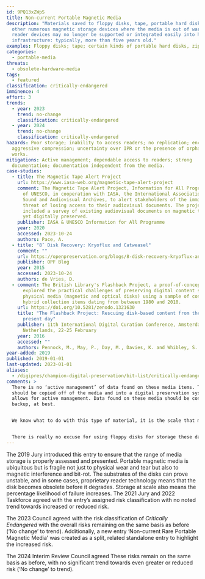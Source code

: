 ```yaml
---
id: 9PQ13xZWpS
title: Non-current Portable Magnetic Media
description: "Materials saved to floppy disks, tape, portable hard disks or
  other numerous magnetic storage devices where the media is out of warranty and
  reader devices may no longer be supported or integrated easily into hardware
  infrastructure: typically, more than five years old."
examples: Floppy disks; tape; certain kinds of portable hard disks, zip drives.
categories:
  - portable-media
threats:
  - obsolete-hardware-media
tags:
  - featured
classification: critically-endangered
imminence: 4
effort: 3
trends:
  - year: 2023
    trend: no-change
    classification: critically-endangered
  - year: 2024
    trend: no-change
    classification: critically-endangered
hazards: Poor storage; inability to access readers; no replication; encryption;
  aggressive compression; uncertainty over IPR or the presence of orphaned
  works.
mitigations: Active management; dependable access to readers; strong
  documentation; documentation independent from the media.
case-studies:
  - title: The Magnetic Tape Alert Project
    url: https://www.iasa-web.org/magnetic-tape-alert-project
    comment: The Magnetic Tape Alert Project, Information for All Programme (IFAP)
      of UNESCO, in cooperation with IASA, the International Association of
      Sound and Audiovisual Archives, to alert stakeholders of the imminent
      threat of losing access to their audiovisual documents. The project
      included a survey of existing audiovisual documents on magnetic tape not
      yet digitally preserved.
    publisher: IASA & UNESCO Information for All Programme
    year: 2020
    accessed: 2023-10-24
    authors: Pace, A.
  - title: "8″ Disk Recovery: Kryoflux and Catweasel"
    comment: ""
    url: https://openpreservation.org/blogs/8-disk-recovery-kryoflux-and-catweasel/
    publisher: OPF Blog
    year: 2015
    accessed: 2023-10-24
    authors: de Vries, D.
  - comment: The British Library's Flashback Project, a proof-of-concept that
      explored the practical challenges of preserving digital content stored on
      physical media (magnetic and optical disks) using a sample of content from
      hybrid collection items dating from between 1980 and 2010.
    url: https://doi.org/10.5281/zenodo.1321630
    title: "The Flashback Project: Rescuing disk-based content from the 1980s to the
      present day"
    publisher: 11th International Digital Curation Conference, Amsterdam,
      Netherlands, 22-25 February
    year: 2016
    accessed: ""
    authors: Pennock, M., May, P., Day, M., Davies, K. and Whibley, S.
year-added: 2019
published: 2019-01-01
last-updated: 2023-01-01
aliases:
  - /digipres/champion-digital-preservation/bit-list/critically-endangered/bitlist-non-current-portable-magnetic-media
comments: >
  There is no ‘active management’ of data found on these media items. The data
  should be copied off of the media and into a digital preservation system that
  allows for active management. Data found on these media should be considered a
  backup, at best.


  We know what to do with this type of material, it is the scale that makes it a problem.


  There is really no excuse for using floppy disks for storage these days. Tape is a different proposition since it allows high-density back up offline and nearline. But there are challenges with the backward compatibility of popular and even relatively recent LTO versions.
---
```

The 2019 Jury introduced this entry to ensure that the range of media storage is properly assessed and presented. Portable magnetic media is ubiquitous but is fragile not just to physical wear and tear but also to magnetic interference and bit-rot. The substrates of the disks can prove unstable, and in some cases, proprietary reader technology means that the disk becomes obsolete before it degrades. Storage at scale also means the percentage likelihood of failure increases. The 2021 Jury and 2022 Taskforce agreed with the entry’s assigned risk classification with no noted trend towards increased or reduced risk.

The 2023 Council agreed with the risk classification of _Critically Endangered_ with the overall risks remaining on the same basis as before (‘No change’ to trend). Additionally, a new entry ‘Non-current Rare Portable Magnetic Media’ was created as a split, related standalone entry to highlight the increased risk.

The 2024 Interim Review Council agreed These risks remain on the same basis as before, with no significant trend towards even greater or reduced risk (‘No change’ to trend).




